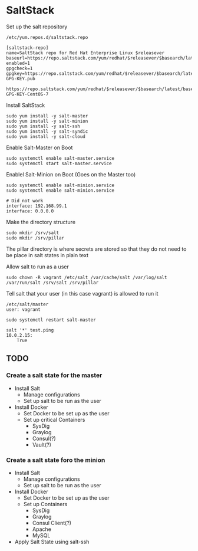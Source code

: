 # SaltStack
Set up the salt repository
```
/etc/yum.repos.d/saltstack.repo

[saltstack-repo]
name=SaltStack repo for Red Hat Enterprise Linux $releasever
baseurl=https://repo.saltstack.com/yum/redhat/$releasever/$basearch/latest
enabled=1
gpgcheck=1
gpgkey=https://repo.saltstack.com/yum/redhat/$releasever/$basearch/latest/SALTSTACK-GPG-KEY.pub
       https://repo.saltstack.com/yum/redhat/$releasever/$basearch/latest/base/RPM-GPG-KEY-CentOS-7
```

Install SaltStack
```
sudo yum install -y salt-master
sudo yum install -y salt-minion
sudo yum install -y salt-ssh
sudo yum install -y salt-syndic
sudo yum install -y salt-cloud
```

Enable Salt-Master on Boot
```
sudo systemctl enable salt-master.service
sudo systemctl start salt-master.service
```

Enablel Salt-Minion on Boot (Goes on the Master too)
```
sudo systemctl enable salt-minion.service
sudo systemctl enable salt-minion.service
```

```
# Did not work
interface: 192.168.99.1
interface: 0.0.0.0
```

Make the directory structure
```
sudo mkdir /srv/salt
sudo mkdir /srv/pillar
```

The pillar directory is where secrets are stored so that they do not need to be place in salt states in plain text

Allow salt to run as a user
```
sudo chown -R vagrant /etc/salt /var/cache/salt /var/log/salt /var/run/salt /srv/salt /srv/pillar
```

Tell salt that your user (in this case vagrant) is allowed to run it

```
/etc/salt/master
user: vagrant

sudo systemctl restart salt-master

salt '*' test.ping
10.0.2.15:
    True
```

## TODO
### Create a salt state for the master
* Install Salt
  * Manage configurations
  * Set up salt to be run as the user
* Install Docker
  * Set Docker to be set up as the user
  * Set up critical Containers
    * SysDig
    * Graylog
    * Consul(?)
    * Vault(?)

### Create a salt state foro the minion
* Install Salt
  * Manage configurations
  * Set up salt to be run as the user 
* Install Docker
  * Set Docker to be set up as the user
  * Set up Containers
    * SysDig
    * Graylog
    * Consul Client(?)
    * Apache
    * MySQL
* Apply Salt State using salt-ssh
